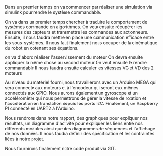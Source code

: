 
Dans un premier temps on va commencer par réaliser une simulation via simulink pour rendre le système commandable.

On va dans un premier temps chercher à traduire le comportement de systèmes commande en algorithmes. 
On veut ensuite récupérer les mesures des capteurs et transmettre les commandes aux actionneurs.
Ensuite, il nous faudra mettre en place une communication efficace entre les sous-systèmes.
Il nous faut finalement nous occuper de la cinématique du robot en obtenant ses équations. 


on va d'abord réaliser l'asservissement du moteur 
On devra ensuite appliquer la même chose au second moteur 
On veut ensuite le rendre commandable
Il nous faudra ensuite calculer les vitesses VG et VD des 2 moteurs 


Au niveau du matériel fourni, nous travaillerons avec un Arduino MEGA qui sera connecté aux moteurs et à l'encodeur qui seront eux mêmes connectés aux GPIO. 
Nous aurons également un gyroscope et un accéléromètre qui nous permettrons de gérer la vitesse de rotation et l'accélération en translation depuis les ports I2C. 
Finalement, un Raspberry PI connecté en UART2 à l'Arduino. 

Nous rendrons dans notre rapport, des graphiques pour expliquer nos résultats, un diagramme d'activité pour expliquer les liens entre nos différents modules ainsi que des diagrammes de séquences et l'affichage de nos données. 
Il nous faudra définir des spécification et les contraintes liées à notre projet. 

Nous fournirons finalement notre code produit via GIT. 


